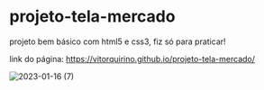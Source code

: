 # projeto-tela-mercado
 projeto bem básico com html5 e css3, fiz só para praticar!
 
link do página: https://vitorquirino.github.io/projeto-tela-mercado/

![2023-01-16 (7)](https://user-images.githubusercontent.com/104791533/212709923-3d3cb8d9-d5e1-483a-994f-b24679fd94ee.png)


